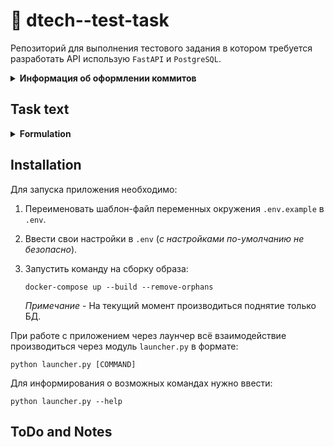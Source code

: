 # 👷 dtech--test-task

Репозиторий для выполнения тестового задания в котором требуется разработать
API использую `FastAPI` и `PostgreSQL`.

<details>
<summary>
   <strong>
      Информация об оформлении коммитов
   </strong>
</summary>

- **feat:** (новая функционал кода, БЕЗ учёта функционала для сборок)
- **devops:** (функционал для сборки, - добавление, удаление и исправление)
- **fix:** (исправление ошибок функционального кода)
- **docs:** (изменения в документации)
- **style:** (форматирование, отсутствующие точки с запятой и т.п., без изменения производственного кода)
- **refactor:** (рефакторинг производственного кода, например, переименование переменной)
- **test:** (добавление недостающих тестов, рефакторинг тестов; без изменения производственного кода)
- **chore:** (обновление рутинных задач и т. д.; без изменения производственного кода).

</details>

## Task text

<details>
<summary>
   <strong>
      <a>Formulation</a>
   </strong>
</summary>

### Модель базы данных

**Пользователь** – репрезентация пользователей в приложении. Должны быть обычные и
админ пользователи (админ назначается руками в базе или создаётся на старте
приложения).

**Товар** – Состоит из заголовка, описания и цены.

**Счёт** – Имеет идентификатор счёта и баланс. Привязан к пользователю. У пользователя
может быть несколько счетов.

**Транзакция** – история зачисления на счёт, хранит сумму зачисления и идентификатор
счёта.

### Функциональные критерии

Весь описываемый ниже функционал должен быть осуществлён в формате REST API.
Работа с шаблонами, HTML или фронтендом в любой форме не предусматривается.
Пользователь может:

1. Регистрация (по паролю и логину, возвращает ссылку активации)
2. Логин
3. Просмотр списка товаров
4. Покупка товара, просто списывает с баланса стоимость товара, при условии
   наличия на балансе счёта достаточного количества средств
5. Просмотр баланса всех счетов и историю транзакций
6. Зачисление средств на счёт, выполняется с помощью эндпоинта [POST]
   /payment/webhook симулирует начисление со стороннего сервиса.
   Пример тела вебхука, с транзакцией (формат json):

```json
{
  "signature": "f4eae5b2881d8b6a1455f62502d08b2258d80084",
  "transaction_id": 1234567,
  "user_id": 123456,
  "bill_id": 123456,
  "amount": 100
}
```

Сигнатура формируются по правилу:

```python
from Crypto.Hash import SHA1

signature = SHA1.new()
.update(f'{private_key}:{transaction_id}:{user_id}:{bill_id}:{amount}'.encode())
.hexdigest()
```

Где:

- `private_key` – приватный ключ, задаётся в свойствах приложения;
- `transaction_id` – уникальный идентификатор транзакции;
- `user_id` – пользователь на чей счёт произойдёт зачисление;
- `bill_id` – идентификатор счёта (если счёта с таким айди не
  существует, то не должен быть создан);
- `amount` – сумма транзакции.

### Возможности админа:

1. Видеть все товары
2. Видеть всех пользователей и их счета
3. Включать/отключать пользователей
4. Создавать/редактировать/удалять товары
   Не функциональные критерии
1. Логины пользователей уникальны
2. После регистрации пользователь создаётся в не активном состоянии. Становится
   активным переходя по ссылке полученной с регистрации
3. Авторизация должна быть сделана через JWT. Защищённые эндпоинты должны
   получать токен в заголовке Authorization в Bearer форматеВремя выполнения задачи желательно не более 7 дней.
   Выполнить задачу с учётом особенностей асинхронной обработки данных. В
   особенности это касается обработки транзакций, приложение должно быть способно
   обработать сравнительно большой объём параллельных запросов (с поправкой на
   технические характеристики сервера).

### Стек:

- язык программирования: Python
- фреймворк: FasAPI
- база данных: PostgreSQL

</details>

## Installation

Для запуска приложения необходимо:

1. Переименовать шаблон-файл переменных окружения `.env.example` в `.env`.
2. Ввести свои настройки в `.env` (_с настройками по-умолчанию не безопасно_).
3. Запустить команду на сборку образа:
   ```shell
   docker-compose up --build --remove-orphans
   ```

   _Примечание_ - На текущий момент производиться поднятие только БД.

При работе с приложением через лаунчер всё взаимодействие производиться
через модуль `launcher.py` в формате:

```shell
python launcher.py [COMMAND]
```

Для информирования о возможных командах нужно ввести:

```shell
python launcher.py --help
```

## ToDo and Notes